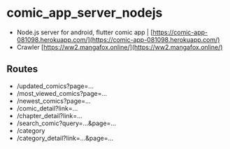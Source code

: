 # comic_app_server_nodejs
* Node.js server for android, flutter comic app | [https://comic-app-081098.herokuapp.com/](https://comic-app-081098.herokuapp.com/)
* Crawler [https://ww2.mangafox.online/](https://ww2.mangafox.online/)
## Routes
* /updated_comics?page=...
* /most_viewed_comics?page=...
* /newest_comics?page=...
* /comic_detail?link=...
* /chapter_detail?link=...
* /search_comic?query=...&page=...
* /category
* /category_detail?link=...&page=...
